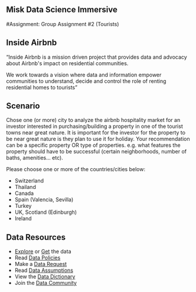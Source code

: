 ## **Misk Data Science Immersive**
#Assignment: Group Assignment #2 (Tourists)

## Inside Airbnb

“Inside Airbnb is a mission driven project that provides data and advocacy about Airbnb's impact on residential communities.

We work towards a vision where data and information empower communities to understand, decide and control the role of renting residential homes to tourists”

## Scenario

Chose one (or more) city to analyze the airbnb hospitality market for an investor interested in purchasing/building a property in one of the tourist towns near great nature. It is important for the investor for the property to be near great nature is they plan to use it for holiday. Your recommendation can be a specific property OR type of properties. e.g. what features the property should have to be successful (certain neighborhoods, number of baths, amenities… etc). 

Please choose one or more of the countries/cities below:

- Switzerland
- Thailand
- Canada
- Spain (Valencia, Sevilla)
- Turkey
- UK, Scotland (Edinburgh)
- Ireland

## **Data Resources**

- [Explore](http://insideairbnb.com/explore) or [Get](http://insideairbnb.com/get-the-data) the data
- Read [Data Policies](http://insideairbnb.com/data-policies)
- Make a [Data Request](http://insideairbnb.com/data-requests)
- Read [Data Assumptions](http://insideairbnb.com/data-assumptions)
- View the [Data Dictionary](https://docs.google.com/spreadsheets/d/1iWCNJcSutYqpULSQHlNyGInUvHg2BoUGoNRIGa6Szc4/edit?usp=sharing)
- Join the [Data Community](http://insideairbnb.com/data-community)